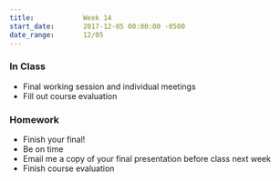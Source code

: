 ```yaml
---
title:            Week 14
start_date:       2017-12-05 00:00:00 -0500
date_range:       12/05
---
```


### In Class
- Final working session and individual meetings
- Fill out course evaluation


### Homework
- Finish your final!
- Be on time
- Email me a copy of your final presentation before class next week
- Finish course evaluation
